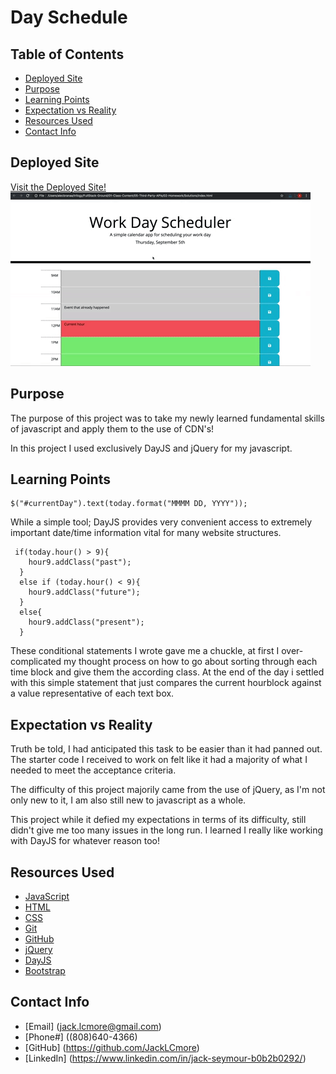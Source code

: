# Day Schedule

## Table of Contents

* [Deployed Site](Deployed-Site)
* [Purpose](Purpose)
* [Learning Points](Learning-Points)
* [Expectation vs Reality](Expectation-vs-Reality)
* [Resources Used](Resources-Used)
* [Contact Info](Contact-Info)

## Deployed Site

[Visit the Deployed Site!](https://jacklcmore.github.io/day-schedule/)
![img](assets/images/05-third-party-apis-homework-demo.gif)

## Purpose

The purpose of this project was to take my newly learned fundamental skills of javascript and apply them to the use of CDN's! 

In this project I used exclusively DayJS and jQuery for my javascript.

## Learning Points

```
$("#currentDay").text(today.format("MMMM DD, YYYY"));
```
While a simple tool; DayJS provides very convenient access to extremely important date/time information vital for many website structures.

```
 if(today.hour() > 9){
    hour9.addClass("past");
  }
  else if (today.hour() < 9){
    hour9.addClass("future");
  }
  else{
    hour9.addClass("present");
  }
```
These conditional statements I wrote gave me a chuckle, at first I over-complicated my thought process on how to go about sorting through each time block and give them the according class. At the end of the day i settled with this simple statement that just compares the current hourblock against a value representative of each text box.

## Expectation vs Reality

Truth be told, I had anticipated this task to be easier than it had panned out. The starter code I received to work on felt like it had a majority of what I needed to meet the acceptance criteria.

The difficulty of this project majorily came from the use of jQuery, as I'm not only new to it, I am also still new to javascript as a whole.

This project while it defied my expectations in terms of its difficulty, still didn't give me too many issues in the long run. I learned I really like working with DayJS for whatever reason too!

## Resources Used

* [JavaScript](https://developer.mozilla.org/en-US/docs/Web/JavaScript)
* [HTML](https://developer.mozilla.org/en-US/docs/Web/HTML)
* [CSS](https://developer.mozilla.org/en-US/docs/Web/CSS)
* [Git](https://git-scm.com/)
* [GitHub](https://github.com/)
* [jQuery](https://learn.jquery.com)
* [DayJS](https://day.js.org)
* [Bootstrap](https://getbootstrap.com)

## Contact Info

* [Email] (jack.lcmore@gmail.com)
* [Phone#] ((808)640-4366)
* [GitHub] (https://github.com/JackLCmore)
* [LinkedIn] (https://www.linkedin.com/in/jack-seymour-b0b2b0292/)
